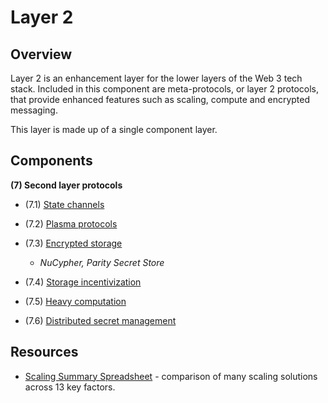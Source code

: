 # Layer 2
## Overview

Layer 2 is an enhancement layer for the lower layers of the Web 3 tech stack. Included in this component are meta-protocols, or layer 2 protocols, that provide enhanced features such as scaling, compute and encrypted messaging.

This layer is made up of a single component layer.

## Components

**(7) Second layer protocols**

  * (7.1) [State channels](State_channels.md)
  * (7.2) [Plasma protocols](Plasma_protocols.md)
  * (7.3) [Encrypted storage](Encrypted_storage.md)

    - _NuCypher, Parity Secret Store_


  * (7.4) [Storage incentivization](Storage_incentivization.md)
  * (7.5) [Heavy computation](Heavy_computation.md)
  * (7.6) [Distributed secret management](Distributed_secret_management.md)


## Resources

  * [Scaling Summary Spreadsheet](https://docs.google.com/spreadsheets/d/1BQ0bK_LhSQvxtvXryVoIcmxeKMuVJCq6oD0aS5_hpC8/edit) - comparison of many scaling solutions across 13 key factors.
